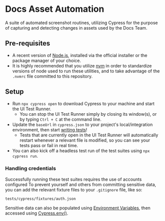 # Docs Asset Automation

A suite of automated screenshot routines, utilizing Cypress for the purpose of capturing and detecting changes in assets used by the Docs Team.

## Pre-requisites

- A recent version of [Node.js](https://nodejs.org/en/), installed via the official installer or the package manager of your choice. 
- It is highly recommended that you utilize [nvm](https://github.com/nvm-sh/nvm) in order to standardize versions of node used to run these utilities, and to take advantage of the `.nvmrc` file committed to this repository.

## Setup
- Run `npx cypress open` to download Cypress to your machine and start the UI Test Runner.
  - You can stop the UI Test Runner simply by closing its window(s), or by typing `Ctrl + C` at the command line.
- Update the `baseUrl` in `cypress.json` to your project's local/integration environment, then start [writing tests](https://docs.cypress.io/guides/getting-started/writing-your-first-test.html)!
  - Tests that are currently open in the UI Test Runner will automatically restart whenever a relevant file is modified, so you can see your tests pass or fail in real time.
- You can also kick off a headless test run of the test suites using `npx cypress run`.

### Handling credentials

Successfully running these test suites requires the use of accounts configured 
To prevent yourself and others from committing sensitive data, you can add the relevant fixture files to your `.gitignore` file, like so:
```
tests/cypress/fixtures/auth.json
```

Sensitive data can also be populated using [Environment Variables](https://docs.cypress.io/guides/guides/environment-variables.html), then accessed using [Cypress.env()](https://docs.cypress.io/api/cypress-api/env.html#Syntax).

